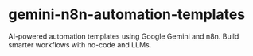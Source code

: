 # gemini-n8n-automation-templates
AI-powered automation templates using Google Gemini and n8n. Build smarter workflows with no-code and LLMs.
